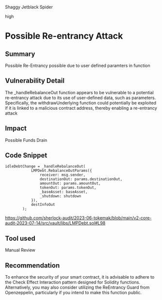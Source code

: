 Shaggy Jetblack Spider

high

# Possible Re-entrancy Attack
## Summary

Possible Re-Entrancy possible due to user defined paramters in function

## Vulnerability Detail

The _handleRebalanceOut function appears to be vulnerable to a potential re-entrancy attack due to its use of user-defined data, such as parameters. Specifically, the withdrawUnderlying function could potentially be exploited if it is linked to a malicious contract address, thereby enabling a re-entrancy attack

## Impact
Possible Funds Drain

## Code Snippet

```solidity
idleDebtChange = _handleRebalanceOut(
            LMPDebt.RebalanceOutParams({
                receiver: msg.sender,
                destinationOut: params.destinationOut,
                amountOut: params.amountOut,
                tokenOut: params.tokenOut,
                _baseAsset: baseAsset,
                _shutdown: shutdown
            }),
            destInfoOut
        );
```

https://github.com/sherlock-audit/2023-06-tokemak/blob/main/v2-core-audit-2023-07-14/src/vault/libs/LMPDebt.sol#L98

## Tool used

Manual Review

## Recommendation
To enhance the security of your smart contract, it is advisable to adhere to the Check Effect Interaction pattern designed for Solidity functions. Alternatively, you may also consider utilizing the ReEntrancy Guard from Openzeppelin, particularly if you intend to make this function public.
